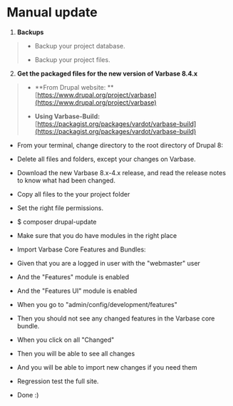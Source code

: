 # Manual update

1. **Backups**

> * Backup your project database.
>
> * Backup your project files.

   2.  **Get the packaged files for the new version of Varbase 8.4.x**

> * **From Drupal website: **[https://www.drupal.org/project/varbase](https://www.drupal.org/project/varbase)
>
> * **Using Varbase-Build:**  [https://packagist.org/packages/vardot/varbase-build](https://packagist.org/packages/vardot/varbase-build)

* From your terminal, change directory to the root directory of Drupal 8:

* Delete all files and folders, except your changes on Varbase.

* Download the new Varbase 8.x-4.x release, and read the release notes to know what had been changed.

* Copy all files to the your project folder

* Set the right file permissions.

* $ composer drupal-update

* Make sure that you do have modules in the right place

* Import Varbase Core Features and Bundles:

* Given that you are a logged in user with the "webmaster" user

* And the "Features" module is enabled

* And the "Features UI" module is enabled

* When you go to "admin/config/development/features"

* Then you should not see any changed features in the Varbase core bundle.

* When you click on all "Changed"

* Then you will be able to see all changes

* And you will be able to import new changes if you need them

* Regression test the full site.

* Done :\)



